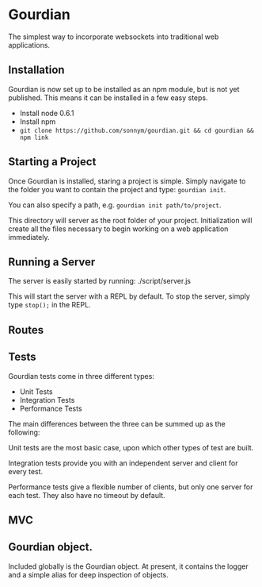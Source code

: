 Gourdian
=

The simplest way to incorporate websockets into traditional web applications.

Installation
-
Gourdian is now set up to be installed as an npm module, but is not yet published. This means it can be installed in a few easy steps.

- Install node 0.6.1
- Install npm
- `git clone https://github.com/sonnym/gourdian.git && cd gourdian && npm link`

Starting a Project
-
Once Gourdian is installed, staring a project is simple.  Simply navigate to the folder you want to contain the project and type: `gourdian init`.

You can also specify a path, e.g. `gourdian init path/to/project`.

This directory will server as the root folder of your project. Initialization will create all the files necessary to begin working on a web application immediately.

Running a Server
-
The server is easily started by running:
	./script/server.js

This will start the server with a REPL by default.  To  stop the server, simply type `stop();` in the REPL.

Routes
-

Tests
-
Gourdian tests come in three different types:

- Unit Tests
- Integration Tests
- Performance Tests

The main differences between the three can be summed up as the following:

Unit tests are the most basic case, upon which other types of test are built.

Integration tests provide you with an independent server and client for every test.

Performance tests give a flexible number of clients, but only one server for each test.  They also have no timeout by default.

MVC
-

Gourdian object.
-
Included globally is the Gourdian object.  At present, it contains the logger and a simple alias for deep inspection of objects.
